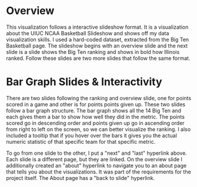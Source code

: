 # Overview 
This visualization follows a interactive slideshow format. It is a visualization about the UIUC NCAA Basketball Slideshow and shows off my data visualization skills. I used a hard-coded dataset, extracted from the Big Ten Basketball page. The slideshow begins with an overview slide and the next slide is a slide shows the Big Ten ranking and shows in bold how Illinois ranked. Follow these slides are two more slides that follow the same format. 

# Bar Graph Slides & Interactivity
There are two slides following the ranking and overview slide, one for points scored in a game and other is for points points given up. These two slides follow a bar graph structure. The bar graph shows all the 14 Big Ten and each gives them a bar to show how well they did in the metric. The points scored go in descending order and points given up go in ascending order from right to left on the screen, so we can better visualize the ranking. I also included a tooltip that if you hover over the bars it gives you the actual numeric statistic of that specific team for that specific metric. 

To go from one slide to the other, I put a "next" and "last" hyperlink above. Each slide is a different page, but they are linked. On the overview slide I additionally created an "about" hyperlink to navigate you to an about page that tells you about the visualizations. It was part of the requirements for the project itself. The About page has a "back to slide" hyperlink.

